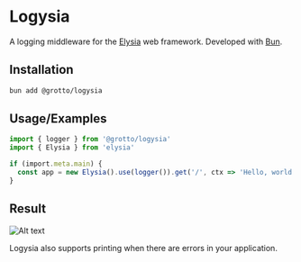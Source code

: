 # Logysia

A logging middleware for the [Elysia](https://elysiajs.com) web framework. Developed with [Bun](https://bun.sh).

## Installation

```sh
bun add @grotto/logysia
```

## Usage/Examples

```typescript
import { logger } from '@grotto/logysia'
import { Elysia } from 'elysia'

if (import.meta.main) {
  const app = new Elysia().use(logger()).get('/', ctx => 'Hello, world!')
}
```

## Result

![Alt text](https://i.ibb.co/5YknHt6/image.png)

Logysia also supports printing when there are errors in your application.
